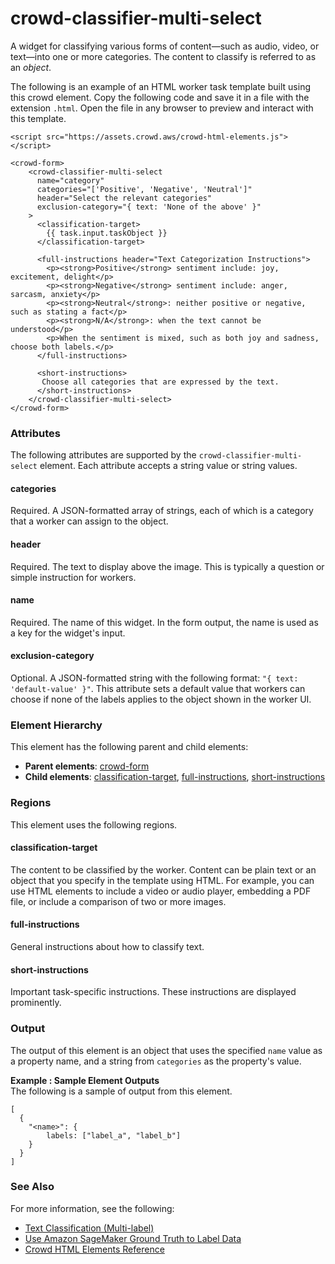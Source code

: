 # crowd\-classifier\-multi\-select<a name="sms-ui-template-crowd-classifier-multi-select"></a>

A widget for classifying various forms of content—such as audio, video, or text—into one or more categories\. The content to classify is referred to as an *object*\. 

The following is an example of an HTML worker task template built using this crowd element\. Copy the following code and save it in a file with the extension `.html`\. Open the file in any browser to preview and interact with this template\. 

```
<script src="https://assets.crowd.aws/crowd-html-elements.js"></script>

<crowd-form>
    <crowd-classifier-multi-select
      name="category"
      categories="['Positive', 'Negative', 'Neutral']"
      header="Select the relevant categories"
      exclusion-category="{ text: 'None of the above' }"
    >
      <classification-target>
        {{ task.input.taskObject }}
      </classification-target>
      
      <full-instructions header="Text Categorization Instructions">
        <p><strong>Positive</strong> sentiment include: joy, excitement, delight</p>
        <p><strong>Negative</strong> sentiment include: anger, sarcasm, anxiety</p>
        <p><strong>Neutral</strong>: neither positive or negative, such as stating a fact</p>
        <p><strong>N/A</strong>: when the text cannot be understood</p>
        <p>When the sentiment is mixed, such as both joy and sadness, choose both labels.</p>
      </full-instructions>

      <short-instructions>
       Choose all categories that are expressed by the text. 
      </short-instructions>
    </crowd-classifier-multi-select>
</crowd-form>
```

### Attributes<a name="crowd-classifier-multi-attributes"></a>

The following attributes are supported by the `crowd-classifier-multi-select` element\. Each attribute accepts a string value or string values\. 

#### categories<a name="crowd-classifier-multi-attributes-categories"></a>

Required\. A JSON\-formatted array of strings, each of which is a category that a worker can assign to the object\. 

#### header<a name="crowd-classifier-multi-attributes-header"></a>

Required\. The text to display above the image\. This is typically a question or simple instruction for workers\.

#### name<a name="crowd-classifier-multi-attributes-name"></a>

Required\. The name of this widget\. In the form output, the name is used as a key for the widget's input\.

#### exclusion\-category<a name="crowd-classifier-multi-attributes-exclusion-category"></a>

Optional\. A JSON\-formatted string with the following format: `"{ text: 'default-value' }"`\. This attribute sets a default value that workers can choose if none of the labels applies to the object shown in the worker UI\.

### Element Hierarchy<a name="crowd-classifier-multi-element-hierarchy"></a>

This element has the following parent and child elements:
+ **Parent elements**: [crowd\-form](sms-ui-template-crowd-form.md)
+ **Child elements**: [classification\-target](sms-ui-template-crowd-classifier.md#crowd-classifier-regions-classification-target), [full\-instructions](sms-ui-template-crowd-classifier.md#crowd-classifier-regions-full-instructions), [short\-instructions](sms-ui-template-crowd-classifier.md#crowd-classifier-regions-short-instructions)

### Regions<a name="crowd-classifier-multi-regions"></a>

This element uses the following regions\.

#### classification\-target<a name="crowd-classifier-multi-regions-classification-target"></a>

The content to be classified by the worker\. Content can be plain text or an object that you specify in the template using HTML\. For example, you can use HTML elements to include a video or audio player, embedding a PDF file, or include a comparison of two or more images\.

#### full\-instructions<a name="crowd-classifier-multi-regions-full-instructions"></a>

General instructions about how to classify text\.

#### short\-instructions<a name="crowd-classifier-multi-regions-short-instructions"></a>

Important task\-specific instructions\. These instructions are displayed prominently\.

### Output<a name="crowd-classifier-multi-output"></a>

The output of this element is an object that uses the specified `name` value as a property name, and a string from `categories` as the property's value\.

**Example : Sample Element Outputs**  
The following is a sample of output from this element\.  

```
[
  {
    "<name>": {
        labels: ["label_a", "label_b"]
    }
  }
]
```

### See Also<a name="crowd-classifier-multi-see-also"></a>

For more information, see the following:
+ [Text Classification \(Multi\-label\)](sms-text-classification-multilabel.md)
+ [Use Amazon SageMaker Ground Truth to Label Data](sms.md)
+ [Crowd HTML Elements Reference](sms-ui-template-reference.md)